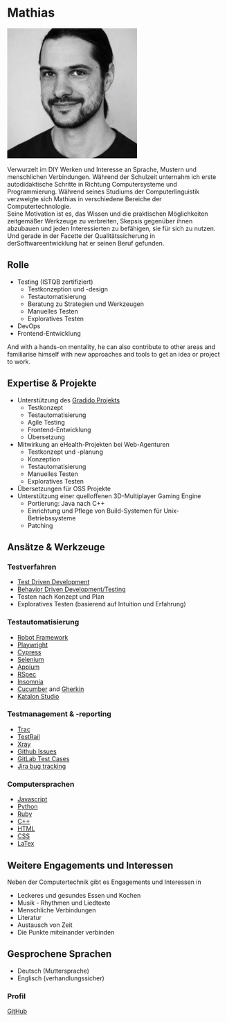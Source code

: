 # Mathias 

![Mathias](../images/portrait/ml-portrait.jpg)

Verwurzelt im DIY Werken und Interesse an Sprache, Mustern und menschlichen Verbindungen.
Während der Schulzeit unternahm ich erste autodidaktische Schritte in Richtung Computersysteme und Programmierung.
Während seines Studiums der Computerlinguistik verzweigte sich Mathias in verschiedene Bereiche der Computertechnologie.  
Seine Motivation ist es, das Wissen und die praktischen Möglichkeiten zeitgemäßer Werkzeuge zu verbreiten, Skepsis gegenüber ihnen abzubauen und jeden Interessierten zu befähigen, sie für sich zu nutzen.
Und gerade in der Facette der Qualitätssicherung in derSoftwareentwicklung hat er seinen Beruf gefunden.


## Rolle

- Testing (ISTQB zertifiziert)
  - Testkonzeption und -design
  - Testautomatisierung
  - Beratung zu Strategien und Werkzeugen
  - Manuelles Testen
  - Exploratives Testen
- DevOps
- Frontend-Entwicklung

And with a hands-on mentality, he can also contribute to other areas and familiarise himself with new approaches and tools to get an idea or project to work.


## Expertise & Projekte

- Unterstützung des [Gradido Projekts](../projects/gradido.md)
  - Testkonzept
  - Testautomatisierung
  - Agile Testing
  - Frontend-Entwicklung
  - Übersetzung
- Mitwirkung an eHealth-Projekten bei Web-Agenturen
  - Testkonzept und -planung
  - Konzeption
  - Testautomatisierung
  - Manuelles Testen
  - Exploratives Testen
- Übersetzungen für OSS Projekte
- Unterstützung einer quelloffenen 3D-Multiplayer Gaming Engine
  - Portierung: Java nach C++
  - Einrichtung und Pflege von Build-Systemen für Unix-Betriebssysteme
  - Patching


## Ansätze & Werkzeuge

### Testverfahren

- [Test Driven Development](https://de.wikipedia.org/wiki/Testgetriebene_Entwicklung)
- [Behavior Driven Development/Testing](https://www.bddtesting.com/)
- Testen nach Konzept und Plan
- Exploratives Testen (basierend auf Intuition und Erfahrung)


### Testautomatisierung

- [Robot Framework](https://robotframework.org/)
- [Playwright](https://playwright.dev/)
- [Cypress](https://www.cypress.io/)
- [Selenium](https://www.selenium.dev/)
- [Appium](https://appium.io/)
- [RSpec](https://rspec.info/)
- [Insomnia](https://insomnia.rest/)
- [Cucumber](https://cucumber.io/) and [Gherkin](https://cucumber.io/docs/gherkin/)
- [Katalon Studio](https://katalon.com/)


### Testmanagement & -reporting
- [Trac](https://trac.edgewall.org/)
- [TestRail](https://www.gurock.com/testrail/)
- [Xray](https://www.getxray.app/)
- [Github Issues](https://docs.github.com/en/issues)
- [GitLab Test Cases](https://docs.gitlab.com/ee/ci/test_cases/)
- [Jira bug tracking](https://www.atlassian.com/software/jira/features/bug-tracking)


### Computersprachen

- [Javascript](https://www.javascript.com/)
- [Python](https://www.python.org/)
- [Ruby](https://www.ruby-lang.org/)
- [C++](https://de.wikipedia.org/wiki/C%2B%2B)
- [HTML](https://de.wikipedia.org/wiki/Hypertext_Markup_Language)
- [CSS](https://de.wikipedia.org/wiki/Cascading_Style_Sheets)
- [LaTex](https://www.latex-project.org/)


## Weitere Engagements und Interessen

Neben der Computertechnik gibt es Engagements und Interessen in

- Leckeres und gesundes Essen und Kochen
- Musik - Rhythmen und Liedtexte
- Menschliche Verbindungen
- Literatur
- Austausch von Zeit
- Die Punkte miteinander verbinden


## Gesprochene Sprachen

- Deutsch (Muttersprache)
- Englisch (verhandlungssicher)


### Profil

[GitHub](https://github.com/mahula)
